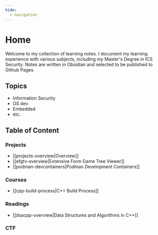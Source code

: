 ```yaml
---
hide:
  - navigation
---
```


# Home
Welcome to my collection of learning notes.
I document my learning experience with various subjects, including my Master's Degree in ICS Security.
Notes are written in Obsidian and selected to be published to Github Pages.

## Topics
- Information Security
- OS dev
- Embedded
- etc.

## Table of Content
### Projects
- [[projects-overview|Overview]]
- [[efgtv-overview|Extensive Form Game Tree Viewer]]
- [[podman-devcontainers|Podman Development Containers]]

### Courses
- [[cpp-build-process|C++ Build Process]]

### Readings
- [[dsacpp-overview|Data Structures and Algorithms in C++]]

### CTF